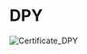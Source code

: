 # DPY

![Certificate_DPY](https://user-images.githubusercontent.com/81981737/171329462-be590389-757c-4ee2-9e83-d18722e89854.jpg)
